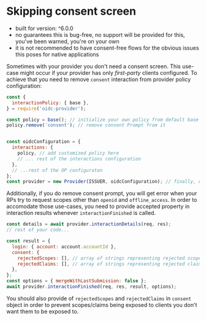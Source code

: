 # Skipping consent screen

- built for version: ^6.0.0
- no guarantees this is bug-free, no support will be provided for this, you've been warned, you're on
your own
- it is not recommended to have consent-free flows for the obvious issues this poses for native 
applications

Sometimes with your provider you don't need a consent screen.
This use-case might occur if your provider has only *first-party* clients configured.
To achieve that you need to remove `consent` interaction from provider policy configuration:

```js
const {
  interactionPolicy: { base },
} = require('oidc-provider');

const policy = base(); // initialize your own policy from default base policy
policy.remove('consent'); // remove consent Prompt from it


const oidcConfiguration = {
  interactions: {
    policy, // add customized policy here
    // ... rest of the interactions configuration
  },
  // ...rest of the OP configuraton
};
const provider = new Provider(ISSUER, oidcConfiguration); // finally, configure your provider
```

Additionally, if you do remove consent prompt, you will get error when your RPs try to request scopes other than `openid` and `offline_access`.
In order to accomodate those use-cases, you need to provide accepted property in interaction results whenever `interactionFinished` is called.

```js
const details = await provider.interactionDetails(req, res);
// rest of your code...

const result = {
  login: { account: account.accountId },
  consent: { 
    rejectedScopes: [], // array of strings representing rejected scopes, see below
    rejectedClaims: [], // array of strings representing rejected claims, see below
  },
};
const options = { mergeWithLastSubmission: false };
await provider.interactionFinished(req, res, result, options);
```

You should also provide of `rejectedScopes` and `rejectedClaims` in `consent` object in order to prevent scopes/claims being exposed to clients you don't want them to be exposed to.
